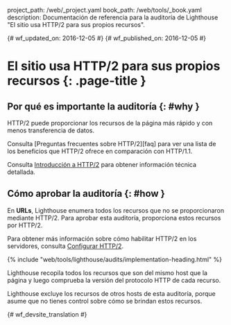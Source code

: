 project_path: /web/_project.yaml
book_path: /web/tools/_book.yaml
description: Documentación de referencia para la auditoría de Lighthouse "El sitio usa HTTP/2 para sus propios recursos".

{# wf_updated_on: 2016-12-05 #}
{# wf_published_on: 2016-12-05 #}

# El sitio usa HTTP/2 para sus propios recursos  {: .page-title }

## Por qué es importante la auditoría {: #why }

HTTP/2 puede proporcionar los recursos de la página más rápido y con menos transferencia de
datos.

Consulta [Preguntas frecuentes sobre HTTP/2][faq] para ver una lista de los beneficios que HTTP/2
ofrece en comparación con HTTP/1.1.

Consulta [Introducción a HTTP/2][intro] para obtener información técnica detallada.

[preguntas frecuentes]: https://http2.github.io/faq/
[intro]: /web/fundamentals/performance/http2/

## Cómo aprobar la auditoría {: #how }

En **URLs**, Lighthouse enumera todos los recursos que no se proporcionaron mediante HTTP/2.
Para aprobar esta auditoría, proporciona estos recursos por HTTP/2.

Para obtener más información sobre cómo habilitar HTTP/2 en los servidores, consulta [Configurar HTTP/2][setup].

[setup]: https://dassur.ma/things/h2setup/

{% include "web/tools/lighthouse/audits/implementation-heading.html" %}

Lighthouse recopila todos los recursos que son del mismo host que la
página y luego comprueba la versión del protocolo HTTP de cada recurso.

Lighthouse excluye los recursos de otros hosts de esta auditoría, porque
asume que no tienes control sobre cómo se brindan estos recursos.


{# wf_devsite_translation #}
